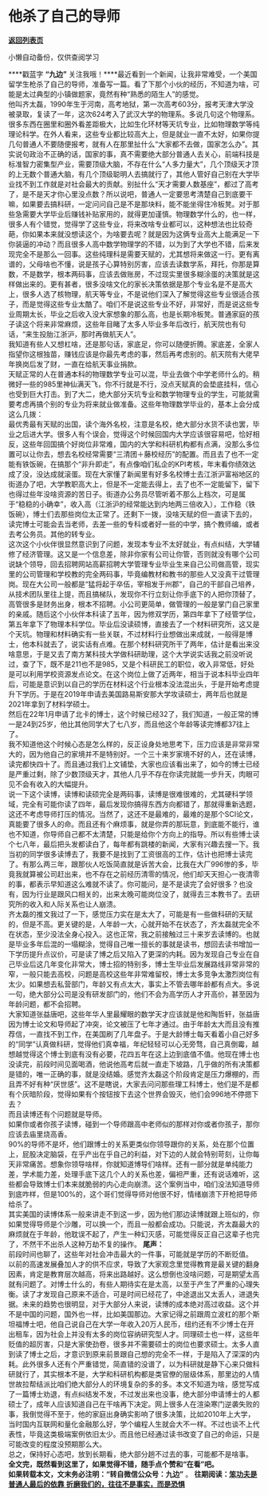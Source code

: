 # 他杀了自己的导师

[**返回列表页**](/gzh/九边)

小懒自动备份，仅供查阅学习

****戳蓝字 **“九边”**
关注我哦！****最近看到一个新闻，让我非常难受，一个美国留学生枪杀了自己的导师，准备写一篇。看了下那个小伙的经历，不知道为啥，可能是太过典型的小镇做题家，竟然有种“熟悉的陌生人”的感觉。  
他叫齐太磊，1990年生于河南，高考地狱，第一次高考603分，报考天津大学没被录取，复读了一年，这次624考入了武汉大学的物理系。多说几句这个物理系。很多东西在圈里和圈外看差距极大，比如生化环材等天坑专业，比如物理数学等纯理论科学。在外人看来，这些专业都比较高大上，但是就业一直不太好，如果你提几句普通人不要随便报考，就有人在那里扯什么“大家都不去做，国家怎么办”。其实说句政治不正确的话，国家的事，真不需要绝大部分普通人去关心，前端科技是标准智力密集型产业，需要顶级大脑，不存在什么“人多力量大”，几个顶级天才顶的上无数个普通大脑，有几个顶级聪明人去搞就行了，其他人管好自己别在大学毕业找不到工作就是对社会最大的贡献。别扯什么“天才需要人数基座”，都过了高考了，是不是天才你心里没点数？所以说吧，普通人一定要思考清楚自己到底要干嘛，如果要去搞科研，一定问问自己是不是那块料，能不能坐得住冷板凳。对于那些急需要大学毕业后赚钱补贴家用的，就得更加谨慎。物理数学什么的，也一样，很多人有个错觉，觉得学了这些专业，将来改啥专业都可以，这种想法也比较奇葩，你如果本来就没想读这个，为啥要去呢？就是因为这俩专业高大上能满足一下你装逼的冲动？而且很多人高中数学物理学的不错，以为到了大学也不错，后来发现完全不是那么一回事。这些纯理科是需要天赋的，尤其想将来做这一行。更有离谱的，父母啥也不懂，说是孩子心算特别厉害，应该去读数学系，拜托，你那是算数，不是数学，根本两码事，应该去做账房，不过现实里很多糊涂蛋的决策就是这样做出来的。更有甚者，很多没啥文化的家长决策依据是那个专业名是不是高大上，很多人选了核物理，航天等专业，不是说他们深入了解觉得这些专业很适合孩子，而是觉得这些专业太酷了。咱们不是说这些专业不好，非常好，而是说这些专业周期太长，毕业之后收入没大家想象的那么高，也是长期冷板凳。普通家庭的孩子读这个将来非常麻烦，这些年目睹了太多人毕业多年后改行，航天院也有句话，“来生投胎江浙沪，那时再做航天人”。  
我知道有些人又想杠啥，还是那句话，家底足，你可以随便折腾。家底差，全家人指望你这根独苗，赚钱应该是你最先考虑的事，然后再考虑别的。航天院有大佬早年换岗后发了财，一直在给航天事业捐款。  
天赋正常的人在普通本科的物理数学专业可以混，毕业去做个中学老师什么的。稍微好一些的985里神仙满天飞，你不行就是不行，没点天赋真的会垫底挂科，信心也受到巨大打击。到了大二，绝大部分天坑专业和数学物理专业的学生，可能就需要考虑再搞个别的专业为将来就业做准备。这些年物理数学毕业的，基本上会分成这么几拨：  
最优秀最有天赋的出国，读个海外名校，注意是名校，绝大部分水货不读也罢，毕业之后进大学。很多人有个误会，觉得这个时候回国内大学应该很容易吧，恰好相反，这些年回国搞个好岗位非常难，国内的大学和科研机构都有点满，没那么多位置可以让你去，想去名校经常需要“三清团＋藤校经历”的配置。而且去了也不一定能有铁饭碗，在搞那个“非升即走”，有点像咱们私企的KPI考核，年末看你绩效达成了没，没达成就滚蛋。现在大家懂了新闻里有好多名校博士去江浙沪富裕地区的街道办了吧，大学教职高大上，但是不一定能去得上，去了也不一定能留下，留下也得过些年没啥资源的苦日子。街道办公务员尽管听着不那么上档次，可是属于“稳稳的小确幸”，收入高（江浙沪的经常能达到内地两三倍收入），工作稳（铁饭碗），博士们去那些岗位太正常了。还剩下一拨，没啥天赋的但一直读下去的，读完博士可能会去当老师，去差一些的专科或者好一些的中学，搞个教师编，或者去考公务员。其他的转专业。  
这次这个小伙伴很显然意识到了问题，发现本专业不太好就业，有点纠结，大学辅修了经济管理。这又是一个信息差，除非你家有公司让你管，否则就没有哪个公司说缺个领导，回去招聘网站高薪招聘大学管理专业毕业生来自己公司做高管，现实里的公司管理和学校教的完全两码事，毕竟编教材和教书的那些人又没真干过管理岗。现在大公司一般都是“猛将起于卒伍，宰相发于州郡”，自己的干部自己培养，从技术团队里往上提，而且搞梯队，发现你不行立刻让你手底下的人把你顶替了，高管很多是财务出身，根本不招聘。小公司更简单，做管理的一般是掌门自己家里的亲戚。随后这个小伙伴本科读了五年，因为修双学历，第四年拿下了经管学位，第五年拿下了物理本科学位。毕业后没读硕博，直接去了一个材料研究所，这又是个天坑。物理和材料确实有一些关联，不过材料行业想做出来成就，一般得是博士，他本科就去了，说实话有点难。在那个材料研究所干了两年，估计是看出来没啥意思，于是又去了南方某科技大学做科研助理，这个大学说实话我之前没听说过，查了下，既不是211也不是985，又是个科研民工的职位，收入非常低，好处是可以利用学校资源发点论文。在这个岗位上做了近两年，相当于说本科毕业四年后，可能是意识到以自己的学历在材料这个行业根本没法混出头，于是开始考虑提升下学历。于是在2019年申请去美国路易斯安那大学攻读硕士，两年后也就是2021年拿到了材料学硕士。  
然后在22年1月申请了北卡的博士，这个时候已经32了，我们知道，一般正常的博一是24到25岁，他比其他同学大了七八岁，而且他这个年龄等读完博都37往上了。  
我不知道他这个时候心态是怎么样的，反正设身处地思考下，压力应该是非常非常大的，因为他自己的家境并不是特别好。一个三十来岁家境不好的人，还在读博，读完都快四十了。而且通过我们上文铺垫，大家也应该看出来了，如今的博士已经是严重过剩，除了少数顶级天才，其他人几乎不存在你读完就能一步升天，肉眼可见不会有收入的大幅提升。  
说一下这个读博，读博和读硕完全是两码事，读博是很难很难的，尤其硬科学领域，完全有可能你读了四年，最后发现你搞得东西方向都错了，那就得重新选题，这还不考虑导师打压的情况。当然了，这还不是最难的，最难的是那个SCI论文，真能要了很多人的命。而且还有个麻烦事，就是你弄的那玩意，到底能不能行，谁也不知道，你导师自己都不太清楚，只能是给你个方向上的指导。所以有些博士读个七八年，最后把头发都读白了，每年都有跳楼的新闻，大家有兴趣去搜一下。我当初的同学很多读博去了，我要不是找到了工资很高的工作，估计也把博士读完了。有那么两三年，跟那伙人吃饭简直就是诉苦大会，比我在大厂996惨的多，毕竟我就算被公司赶出来，也不存在之前经历清零的情况，他们却天天担心一夜清零的事，都表示早知道这么难就不读了。你可能问，是不是读完了会好很多？也没有，因为行业是跟风口相关的，出来太晚可能岗位没了，就得去三本教书了。去研究所的收入和人际关系也让人崩溃。  
齐太磊的推文我过了一下，感觉压力实在是太大了，可能是有一些做科研的天赋的，但是不高。更关键的是，人年龄一大，心就开始不在状态了，齐太磊就完全不在状态，至少没法全身心投入。这也正常，我之前接触过三十来岁去读博的。也就是毕业多年后混的一塌糊涂，觉得自己唯一擅长的事就是读书，想回去读书增加一下学历提升点议价，可是读了博之后又陷入了更深的内耗。因为发现自己专业在自己毕业后这几年变化非常大，博士招的特别多，博士生毕业后发展路线非常非常的窄，一般只能去高校，问题是高校这些年非常难留校，博士太多竞争太激烈岗位有太少。如果想去私营部门，年龄又有点太大，事实上不管去哪年龄都有点大。多说一句，绝大部分公司是没有研发部门的，他们不会为高学历人才开高价，甚至因为年龄问题，都不会招聘。  
大家知道张益唐吧，这些年华人里最耀眼的数学天才应该就是他和陶哲轩，张益唐因为博士论文和导师起了冲突，论文被压了七年才通过。由于年龄太大而且没有推荐信，一直找不到工作，在美国刷了几年盘子。于是大龄博士每天看着小自己好多的“同学”认真做科研，觉得他们真幸福，年纪轻轻可以心无旁骛，自己真倒霉，越想越觉得这个博士到底有没有必要，花四五年在这上边到底值不值。他现在博士也没读完，前段时间见面喝酒，他说他高考后就一直走下坡路，几乎做的所有决策都是错的，唯一正确的事，就是没结婚。感觉齐太磊这个阶段肯定是压力爆棚的，而且弄不好有种“厌世感”。这不是瞎说，大家去问问那些理工科博士，他们是不是都有个灰暗阶段，觉得如果有个按钮按下去这个世界会毁灭，他们会996地不停摁下去？  
而且读博还有个问题就是导师。  
如果你或者你孩子读博，碰到一个导师跟高中老师似的那样对你或者你孩子，那你应该去庙里烧高香。  
90%的导师不是坏，他们跟博士的关系更类似你领导跟你的关系，处在那个位置上，屁股决定脑袋，在乎产出在乎自己的利益，对下边的人就会特别苛刻，让你每天非常痛苦。想象你领导啥样，你就知道博导们啥样。还有一部分就是单纯能力差，学术能力差，处理手底下这几个人的关系也差，偏袒严重，还有说话难听，这些都会导致博士们本来就脆弱的内心走向崩溃。这个案例当中，咱们没法知道导师到底咋样，但是100%的，这个哥们觉得导师对他很不好，情绪崩溃下开枪把导师给杀了。  
其实美国的读博体系一般来讲走不到这一步，因为他们那边读博就跟上班似的，你如果觉得导师是个沙雕，可以换一个，而且一般都会成功。只能说，齐太磊最大的麻烦就在于年龄，他耽误不起了，产生一种幻灭感，可能觉得反正自己这辈子也完了，不然干不出杀人这种万劫不复的操作。
**尾声：**  
前段时间也聊了，这些年对社会冲击最大的一件事，可能就是学历的不断贬值。  
以前的高速发展叠加人才的供不应求，导致了大家观念里觉得教育是最关键的翻身因素，肯定是教育层次越高，将来出路越好。这么想倒也没啥问题，可是期望太高就有问题了。对博士什么的，有些人期待实在是太高，以至于产生了严重的心理失衡。读了才发现自己原来不适合，可是时间已经花了，中途退出又太丢人，进退失据。未来的趋势也很明显，对于大部分人来说，读博的成本绝对高过收益。这个并不是中国的问题，国外也一样，比如美国那边。大家记得之前跟周立波杠的那个斯坦福博士吧，他自己说自己在大学一年收入20万人民币，纽约还有不少博士在开出租车，因为社会上并没有太多的岗位容纳研究型人才。同理硕士也一样，这些年贬值的超厉害，只是大家使劲卷，很多并不需要硕士的岗位也要求硕士。太多人直到读了博士之后，才意识到原来前景跟自己想的完全不一样，于是陷入了深深的内耗。此外很多人还有个严重错觉，简直错的没谱了，以为科研就是静下心来只做科研就行了，其实根本不是，大学和科研机构都是类官僚的层级体系，那里边的人情世故拉帮结派比咱们绝大部分人的环境复杂的多的多。本文不知道为啥，感觉写成了一篇博士劝退，有点纠结发不发，不过发出来也没事，绝大部分申请博士的人都硕士了，成年人应该知道自己在干啥再下决定。网上很多人在渲染寒门逆袭失败的事，我倒觉得不至于，他的家庭出身确实影响了很多决策，比如2010年上大学，当时国内互联网和量化金融那么好，学个编程人生就会大不一样。不过也谈不上代表性，毕竟这类极端案例依旧太少。而且他已经通过读书改变了自己的命运，只是可能改变的程度没预期那么大。  
总之，保持好心态吧，放到长期看，绝大部分趟不过去的事，可能都不是啥事。  
 **全文完，既然看到这里了，如果觉得不错，随手点个赞和“在看”吧。**  
 **如果转载本文，文末务必注明：“转自微信公众号：九边”** 。
**往期阅读：[笨功夫是普通人最后的依靠](http://mp.weixin.qq.com/s?__biz=MzUzMjY0NDY4Ng==&mid=2247499970&idx=1&sn=f3282fc423202304fd62e77327e2c47e&chksm=fab296e3cdc51ff517918f994758dff02c1fe3dbd0da19921dccbe73c1c51582e59efdb282d0&scene=21#wechat_redirect)**[
**折磨我们的，往往不是事实，而是恐惧**](http://mp.weixin.qq.com/s?__biz=MzUzMjY0NDY4Ng==&mid=2247499986&idx=1&sn=55646c4864eaa84f0a3fede454ebbb9f&chksm=fab296f3cdc51fe5b90fcb5ac6bb17e664f0ca9558e6245b0c4a23159c6b5dfdc272736cb62d&scene=21#wechat_redirect)  

